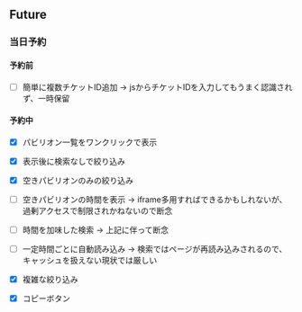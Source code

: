 
## Future

### 当日予約

#### 予約前

- [ ] 簡単に複数チケットID追加 -> jsからチケットIDを入力してもうまく認識されず、一時保留

#### 予約中

- [x] パビリオン一覧をワンクリックで表示
- [x] 表示後に検索なしで絞り込み
- [x] 空きパビリオンのみの絞り込み
- [ ] 空きパビリオンの時間を表示 -> iframe多用すればできるかもしれないが、過剰アクセスで制限されかねないので断念
- [ ] 時間を加味した検索 -> 上記に伴って断念
- [ ] 一定時間ごとに自動読み込み -> 検索ではページが再読み込みされるので、キャッシュを扱えない現状では厳しい
- [x] 複雑な絞り込み
- [x] コピーボタン


